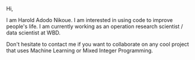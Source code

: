 Hi,

I am Harold Adodo Nikoue.
I am interested in using code to improve people's life.
I am currently working as an operation research scientist / data scientist at WBD.

Don't hesitate to contact me if you want to collaborate on any cool project that uses Machine Learning or Mixed Integer Programming.

